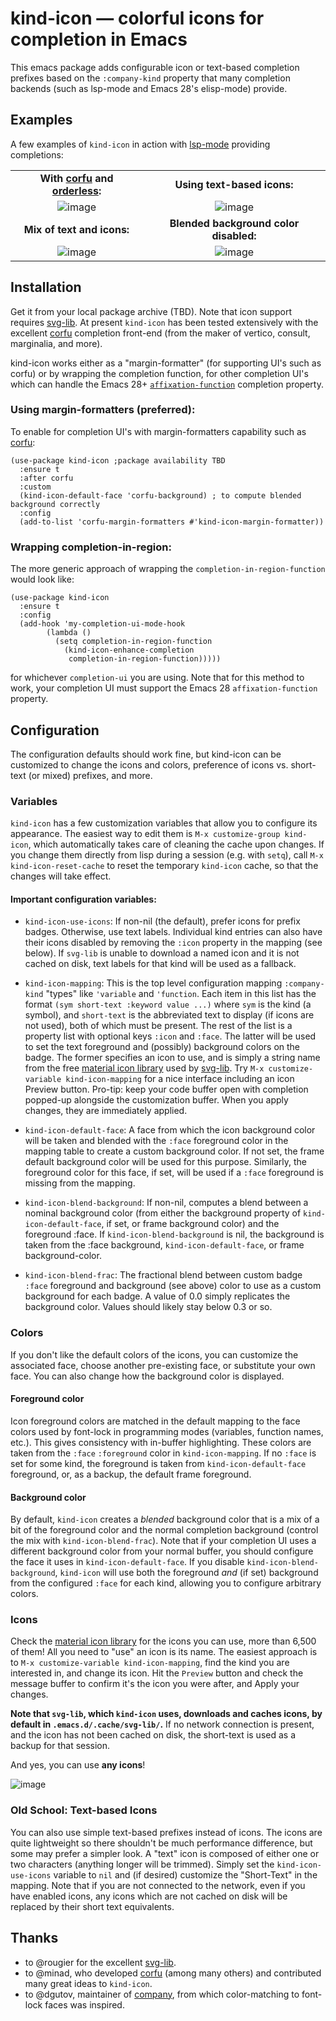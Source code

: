 # kind-icon — colorful icons for completion in Emacs
This emacs package adds configurable icon or text-based completion prefixes based on the `:company-kind` property that many completion backends (such as lsp-mode and Emacs 28's elisp-mode) provide.  

## Examples

A few examples of `kind-icon` in action with [lsp-mode](https://github.com/emacs-lsp/lsp-mode) providing completions:

<div align="center">

|   |   |
| :---: | :---: |
| **With [corfu](https://github.com/minad/corfu) and [orderless](https://github.com/oantolin/orderless):**  |   **Using text-based icons:** |
| ![image](https://user-images.githubusercontent.com/93749/141227979-9f22cbb6-8029-42f1-86b4-f4cdd03636b2.png) | ![image](https://user-images.githubusercontent.com/93749/141225205-9a718be8-f352-451f-892b-aaacae1eeaf6.png) |
| **Mix of text and icons:**  |   **Blended background color disabled:** |
| ![image](https://user-images.githubusercontent.com/93749/141231327-5b15a92f-87f6-4a52-aff4-d7e9229842a9.png) | ![image](https://user-images.githubusercontent.com/93749/141227004-e4514961-245c-4aa0-888a-65c0a1b63757.png) |
</div>

## Installation 

Get it from your local package archive (TBD).  Note that icon support requires [svg-lib](https://github.com/rougier/svg-lib).  At present `kind-icon` has been tested extensively with the excellent [corfu](https://github.com/minad/corfu) completion front-end (from the maker of vertico, consult, marginalia, and more). 

kind-icon works either as a "margin-formatter" (for supporting UI's such as corfu) or by wrapping the completion function, for other completion UI's which can handle the Emacs 28+ [`affixation-function`](https://git.savannah.gnu.org/cgit/emacs.git/tree/doc/lispref/minibuf.texi?id=d8e037eeaa7eef26349bc0fb3fa00e10a5c4b894#n1819) completion property.  

### Using margin-formatters (preferred):

To enable for completion UI's with margin-formatters capability such as [corfu](https://github.com/minad/corfu):

```elisp
(use-package kind-icon ;package availability TBD
  :ensure t
  :after corfu
  :custom
  (kind-icon-default-face 'corfu-background) ; to compute blended background correctly
  :config
  (add-to-list 'corfu-margin-formatters #'kind-icon-margin-formatter))
```

### Wrapping completion-in-region:

The more generic approach of wrapping the `completion-in-region-function` would look like:

```elisp
(use-package kind-icon
  :ensure t
  :config
  (add-hook 'my-completion-ui-mode-hook
   	    (lambda ()
   	      (setq completion-in-region-function
   		    (kind-icon-enhance-completion
   		     completion-in-region-function)))))
```

for whichever `completion-ui` you are using.  Note that for this method to work, your completion UI must support the Emacs 28 `affixation-function` property. 

## Configuration

The configuration defaults should work fine, but kind-icon can be customized to change the icons and colors, preference of icons vs. short-text (or mixed) prefixes, and more. 

### Variables

`kind-icon` has a few customization variables that allow you to configure its appearance.  The easiest way to edit them is `M-x customize-group kind-icon`, which automatically takes care of cleaning the cache upon changes.  If you change them directly from lisp during a session (e.g. with `setq`), call `M-x kind-icon-reset-cache` to reset the temporary `kind-icon` cache, so that the changes will take effect.

#### Important configuration variables:

- `kind-icon-use-icons`: If non-nil (the default), prefer icons for prefix badges.  Otherwise, use text labels.  Individual kind entries can also have their icons disabled by removing the `:icon` property in the mapping (see below).  If `svg-lib` is unable to download a named icon and it is not cached on disk, text labels for that kind will be used as a fallback. 

- `kind-icon-mapping`: This is the top level configuration mapping `:company-kind` "types" like `'variable` and `'function`.  Each item in this list has the format `(sym short-text :keyword value ...)` where `sym` is the kind (a symbol), and `short-text` is the abbreviated text to display (if icons are not used), both of which must be present.  The rest of the list is a property list with optional keys `:icon` and `:face`.  The latter will be used to set the text foreground and (possibly) background colors on the badge.  The former specifies an icon to use, and is simply a string name from the free [material icon library](https://materialdesignicons.com) used by [svg-lib](https://github.com/rougier/svg-lib).  Try `M-x customize-variable kind-icon-mapping` for a nice interface including an icon Preview button.  Pro-tip: keep your code buffer open with completion popped-up alongside the customization buffer.  When you apply changes, they are immediately applied.

- `kind-icon-default-face`: A face from which the icon background color will be taken and blended with the `:face` foreground color in the mapping table to create a custom background color.  If not set, the frame default background color will be used for this purpose.  Similarly, the foreground color for this face, if set, will be used if a `:face` foreground is missing from the mapping. 

- `kind-icon-blend-background`: If non-nil, computes a blend between a nominal background color (from either the background property of `kind-icon-default-face`, if set, or frame background color) and the foreground :face.  If `kind-icon-blend-background` is nil, the background is taken from the :face background, `kind-icon-default-face`, or frame background-color.

- `kind-icon-blend-frac`: The fractional blend between custom badge `:face` foreground and background (see above) color to use as a custom background for each badge.  A value of 0.0 simply replicates the background color.  Values should likely stay below 0.3 or so.

### Colors

If you don't like the default colors of the icons, you can customize the associated face, choose another pre-existing face, or substitute your own face. You can also change how the background color is displayed. 

#### Foreground color

Icon foreground colors are matched in the default mapping to the face colors used by font-lock in programming modes (variables, function names, etc.).  This gives consistency with in-buffer highlighting.  These colors are taken from the `:face` `:foreground` color in `kind-icon-mapping`.  If no `:face` is set for some kind, the foreground is taken from `kind-icon-default-face` foreground, or, as a backup, the default frame foreground.

#### Background color

By default, `kind-icon` creates a _blended_ background color that is a mix of a bit of the foreground color and the normal completion background (control the mix with `kind-icon-blend-frac`).  Note that if your completion UI uses a different background color from your normal buffer, you should configure the face it uses in `kind-icon-default-face`. If you disable `kind-icon-blend-background`, `kind-icon` will use both the foreground _and_ (if set) background from the configured `:face` for each kind, allowing you to configure arbitrary colors.

### Icons 

Check the [material icon library](https://materialdesignicons.com) for the icons you can use, more than 6,500 of them!  All you need to "use" an icon is its name.  The easiest approach is to `M-x customize-variable kind-icon-mapping`, find the kind you are interested in, and change its icon. Hit the `Preview` button and check the message buffer to confirm it's the icon you were after, and Apply your changes.

**Note that `svg-lib`, which `kind-icon` uses, downloads and caches icons, by default in `.emacs.d/.cache/svg-lib/`.**  If no network connection is present, and the icon has not been cached on disk, the short-text is used as a backup for that session. 

And yes, you can use **any icons**!

 ![image](https://user-images.githubusercontent.com/93749/141231207-94d14bd8-0e85-4315-aa29-f6200b2729cc.png)

### Old School: Text-based Icons

You can also use simple text-based prefixes instead of icons.  The icons are quite lightweight so there shouldn't be much performance difference, but some may prefer a simpler look.  A "text" icon is composed of either one or two characters (anything longer will be trimmed).  Simply set the `kind-icon-use-icons` variable to `nil` and (if desired) customize the "Short-Text" in the mapping.  Note that if you are not connected to the network, even if you have enabled icons, any icons which are not cached on disk will be replaced by their short text equivalents.

## Thanks

- to @rougier for the excellent [svg-lib](https://github.com/rougier/svg-lib).
- to @minad, who developed [corfu](https://github.com/minad/corfu) (among many others) and contributed many great ideas to `kind-icon`.
- to @dgutov, maintainer of [company](https://github.com/company-mode/company-mode), from which color-matching to font-lock faces was inspired. 
